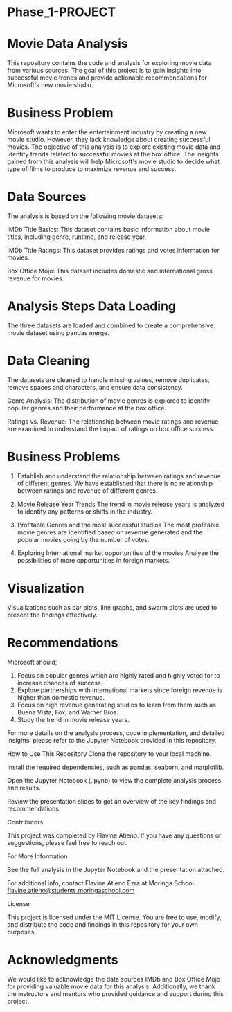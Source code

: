 # Phase_1-PROJECT

# Movie Data Analysis

This repository contains the code and analysis for exploring movie data from various sources. The goal of this project is to gain insights into successful movie trends and provide actionable recommendations for Microsoft's new movie studio.

# Business Problem

Microsoft wants to enter the entertainment industry by creating a new movie studio. However, they lack knowledge about creating successful movies. The objective of this analysis is to explore existing movie data and identify trends related to successful movies at the box office. The insights gained from this analysis will help Microsoft's movie studio to decide what type of films to produce to maximize revenue and success.

# Data Sources

The analysis is based on the following movie datasets:

IMDb Title Basics: This dataset contains basic information about movie titles, including genre, runtime, and release year.

IMDb Title Ratings: This dataset provides ratings and votes information for movies.

Box Office Mojo: This dataset includes domestic and international gross revenue for movies.

# Analysis Steps Data Loading

The three datasets are loaded and combined to create a comprehensive movie dataset using pandas merge.

# Data Cleaning
The datasets are cleaned to handle missing values, remove duplicates, remove spaces and characters, and ensure data consistency.

Genre Analysis: The distribution of movie genres is explored to identify popular genres and their performance at the box office.

Ratings vs. Revenue: The relationship between movie ratings and revenue are examined to understand the impact of ratings on box office success.
    
# Business Problems

1. Establish and understand the relationship between ratings and revenue of different genres.
We have established that there is no relationship between ratings and revenue of different genres.

2. Movie Release Year Trends
The trend in movie release years is analyzed to identify any patterns or shifts in the industry.

3. Profitable Genres and the most successful studios
The most profitable movie genres are identified based on revenue generated and the popular movies going by the number of votes.

4. Exploring International market opportunities of the movies
Analyze the possibilities of more opportunities in foreign markets.

# Visualization

Visualizations such as bar plots, line graphs, and swarm plots are used to present the findings effectively.

# Recommendations

Microsoft should;

1. Focus on popular genres which are highly rated and highly voted for to increase chances of success.
2. Explore partnerships with international markets since foreign revenue is higher than domestic revenue.
3. Focus on high revenue generating studios to learn from them such as Buena Vista, Fox, and Warner Bros.
4. Study the trend in movie release years.


For more details on the analysis process, code implementation, and detailed insights, please refer to the Jupyter Notebook provided in this repository.

How to Use This Repository Clone the repository to your local machine.

Install the required dependencies, such as pandas, seaborn, and matplotlib.

Open the Jupyter Notebook (.ipynb) to view the complete analysis process and results.

Review the presentation slides to get an overview of the key findings and recommendations.

Contributors

This project was completed by Flavine Atieno. If you have any questions or suggestions, please feel free to reach out.

For More Information

See the full analysis in the Jupyter Notebook and the presentation attached.

For additional info, contact Flavine Atieno Ezra at Moringa School. flavine.atieno@students.moringaschool.com

License

This project is licensed under the MIT License. You are free to use, modify, and distribute the code and findings in this repository for your own purposes.

# Acknowledgments

We would like to acknowledge the data sources IMDb and Box Office Mojo for providing valuable movie data for this analysis. Additionally, we thank the instructors and mentors who provided guidance and support during this project.

